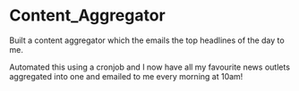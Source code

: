 # Content_Aggregator

Built a content aggregator which the emails the top headlines of the day to me.

Automated this using a cronjob and I now have all my favourite news outlets aggregated into one and emailed to me every morning at 10am!
